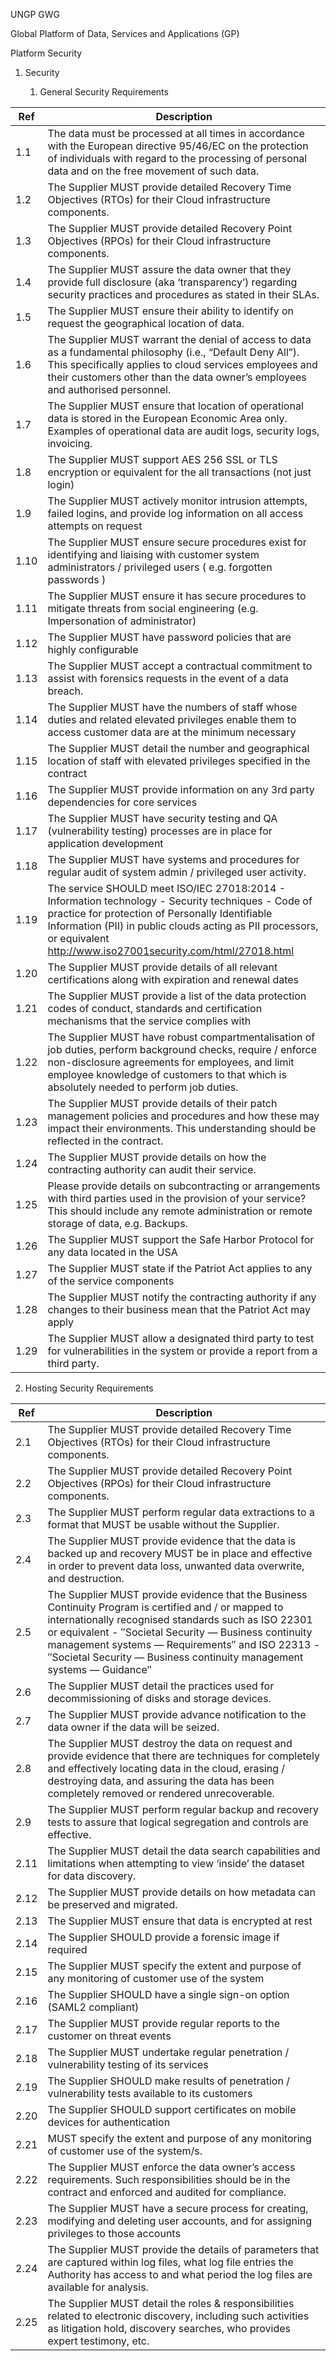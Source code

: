 UNGP GWG

Global Platform of Data, Services and Applications (GP)

Platform Security

1.  <span id="_Toc405473559" class="anchor"></span>Security

    1.  General Security Requirements

| Ref  | Description                                                                                                                                                                                                                                                 |
|------|-------------------------------------------------------------------------------------------------------------------------------------------------------------------------------------------------------------------------------------------------------------|
| 1.1   | The data must be processed at all times in accordance with the European directive 95/46/EC on the protection of individuals with regard to the processing of personal data and on the free movement of such data.                                           |
| 1.2   | The Supplier MUST provide detailed Recovery Time Objectives (RTOs) for their Cloud infrastructure components.                                                                                                                                               |
| 1.3   | The Supplier MUST provide detailed Recovery Point Objectives (RPOs) for their Cloud infrastructure components.                                                                                                                                              |
| 1.4   | The Supplier MUST assure the data owner that they provide full disclosure (aka ‘transparency’) regarding security practices and procedures as stated in their SLAs.                                                                                         |
| 1.5   | The Supplier MUST ensure their ability to identify on request the geographical location of data.                                                                                                                                                            |
| 1.6   | The Supplier MUST warrant the denial of access to data as a fundamental philosophy (i.e., “Default Deny All”). This specifically applies to cloud services employees and their customers other than the data owner’s employees and authorised personnel.    |
| 1.7   | The Supplier MUST ensure that location of operational data is stored in the European Economic Area only. Examples of operational data are audit logs, security logs, invoicing.                                                                             |
| 1.8   | The Supplier MUST support AES 256 SSL or TLS encryption or equivalent for the all transactions (not just login)                                                                                                                                             |
| 1.9   | The Supplier MUST actively monitor intrusion attempts, failed logins, and provide log information on all access attempts on request                                                                                                                         |
| 1.10   | The Supplier MUST ensure secure procedures exist for identifying and liaising with customer system administrators / privileged users ( e.g. forgotten passwords )                                                                                           |
| 1.11   | The Supplier MUST ensure it has secure procedures to mitigate threats from social engineering (e.g. Impersonation of administrator)                                                                                                                         |
| 1.12   | The Supplier MUST have password policies that are highly configurable                                                                                                                                                                                       |
| 1.13   | The Supplier MUST accept a contractual commitment to assist with forensics requests in the event of a data breach.                                                                                                                                          |
| 1.14   | The Supplier MUST have the numbers of staff whose duties and related elevated privileges enable them to access customer data are at the minimum necessary                                                                                                   |
| 1.15   | The Supplier MUST detail the number and geographical location of staff with elevated privileges specified in the contract                                                                                                                                   |
| 1.16   | The Supplier MUST provide information on any 3rd party dependencies for core services                                                                                                                                                                       |
| 1.17   | The Supplier MUST have security testing and QA (vulnerability testing) processes are in place for application development                                                                                                                                   |
| 1.18   | The Supplier MUST have systems and procedures for regular audit of system admin / privileged user activity.                                                                                                                                                 |
| 1.19   | The service SHOULD meet ISO/IEC 27018:2014 - Information technology - Security techniques - Code of practice for protection of Personally Identifiable Information (PII) in public clouds acting as PII processors, or equivalent http://www.iso27001security.com/html/27018.html                                                                                                                                                                                                              |
| 1.20   | The Supplier MUST provide details of all relevant certifications along with expiration and renewal dates                                                                                                                                                    |
| 1.21   | The Supplier MUST provide a list of the data protection codes of conduct, standards and certification mechanisms that the service complies with                                                                                                             |
| 1.22   | The Supplier MUST have robust compartmentalisation of job duties, perform background checks, require / enforce non-disclosure agreements for employees, and limit employee knowledge of customers to that which is absolutely needed to perform job duties. |
| 1.23   | The Supplier MUST provide details of their patch management policies and procedures and how these may impact their environments. This understanding should be reflected in the contract.                                                                    |
| 1.24   | The Supplier MUST provide details on how the contracting authority can audit their service.                                                                                                                                                                 |
| 1.25   | Please provide details on subcontracting or arrangements with third parties used in the provision of your service? This should include any remote administration or remote storage of data, e.g. Backups.                                                   |
| 1.26   | The Supplier MUST support the Safe Harbor Protocol for any data located in the USA                                                                                                                                                                          |
| 1.27   | The Supplier MUST state if the Patriot Act applies to any of the service components                                                                                                                                                                         |
| 1.28   | The Supplier MUST notify the contracting authority if any changes to their business mean that the Patriot Act may apply                                                                                                                                     |
| 1.29   | The Supplier MUST allow a designated third party to test for vulnerabilities in the system or provide a report from a third party.                                                                                                                          |

2.  Hosting Security Requirements

| Ref  | Description                                                                                                                                                                                                                                                                                                                                        |
|------|----------------------------------------------------------------------------------------------------------------------------------------------------------------------------------------------------------------------------------------------------------------------------------------------------------------------------------------------------|
| 2.1   | The Supplier MUST provide detailed Recovery Time Objectives (RTOs) for their Cloud infrastructure components.                                                                                                                                                                                                                                      |
| 2.2   | The Supplier MUST provide detailed Recovery Point Objectives (RPOs) for their Cloud infrastructure components.                                                                                                                                                                                                                                     |
| 2.3   | The Supplier MUST perform regular data extractions to a format that MUST be usable without the Supplier.                                                                                                                                                                                                                                           |
| 2.4   | The Supplier MUST provide evidence that the data is backed up and recovery MUST be in place and effective in order to prevent data loss, unwanted data overwrite, and destruction.                                                                                                                                                                 |
| 2.5   | The Supplier MUST provide evidence that the Business Continuity Program is certified and / or mapped to internationally recognised standards such as ISO 22301 or equivalent - ″Societal Security — Business continuity management systems — Requirements″ and ISO 22313 - ″Societal Security — Business continuity management systems — Guidance″ |
| 2.6   | The Supplier MUST detail the practices used for decommissioning of disks and storage devices.                                                                                                                                                                                                                                                      |
| 2.7   | The Supplier MUST provide advance notification to the data owner if the data will be seized.                                                                                                                                                                                                                                                       |
| 2.8   | The Supplier MUST destroy the data on request and provide evidence that there are techniques for completely and effectively locating data in the cloud, erasing / destroying data, and assuring the data has been completely removed or rendered unrecoverable.                                                                                    |
| 2.9   | The Supplier MUST perform regular backup and recovery tests to assure that logical segregation and controls are effective.                                                                                                                                                                                                                         |
| 2.11   | The Supplier MUST detail the data search capabilities and limitations when attempting to view ‘inside’ the dataset for data discovery.                                                                                                                                                                                                             |
| 2.12   | The Supplier MUST provide details on how metadata can be preserved and migrated.                                                                                                                                                                                                                                                                   |
| 2.13   | The Supplier MUST ensure that data is encrypted at rest                                                                                                                                                                                                                                                                                            |
| 2.14   | The Supplier SHOULD provide a forensic image if required                                                                                                                                                                                                                                                                                           |
| 2.15   | The Supplier MUST specify the extent and purpose of any monitoring of customer use of the system                                                                                                                                                                                                                                                   |
| 2.16   | The Supplier SHOULD have a single sign-on option (SAML2 compliant)                                                                                                                                                                                                                                                                                 |
| 2.17   | The Supplier MUST provide regular reports to the customer on threat events                                                                                                                                                                                                                                                                         |
| 2.18   | The Supplier MUST undertake regular penetration / vulnerability testing of its services                                                                                                                                                                                                                                                            |
| 2.19   | The Supplier SHOULD make results of penetration / vulnerability tests available to its customers                                                                                                                                                                                                                                                   |
| 2.20   | The Supplier SHOULD support certificates on mobile devices for authentication                                                                                                                                                                                                                                                                      |
| 2.21   | MUST specify the extent and purpose of any monitoring of customer use of the system/s.                                                                                                                                                                                                                                                             |
| 2.22   | The Supplier MUST enforce the data owner’s access requirements. Such responsibilities should be in the contract and enforced and audited for compliance.                                                                                                                                                                                           |
| 2.23   | The Supplier MUST have a secure process for creating, modifying and deleting user accounts, and for assigning privileges to those accounts                                                                                                                                                                                                         |
| 2.24   | The Supplier MUST provide the details of parameters that are captured within log files, what log file entries the Authority has access to and what period the log files are available for analysis.                                                                                                                                                |
| 2.25   | The Supplier MUST detail the roles & responsibilities related to electronic discovery, including such activities as litigation hold, discovery searches, who provides expert testimony, etc.                                                                                                                                                       |
